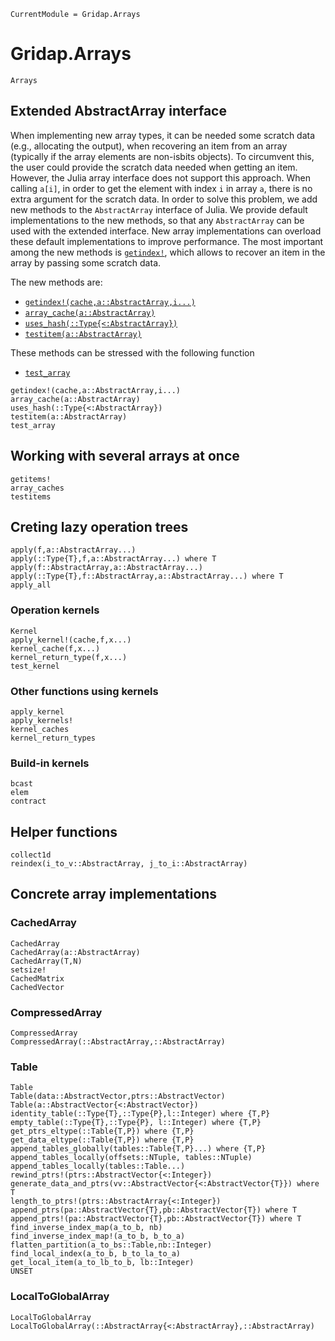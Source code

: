 
```@meta
CurrentModule = Gridap.Arrays
```
# Gridap.Arrays

```@docs
Arrays
```

## Extended AbstractArray interface

When implementing new array types, it can be needed some scratch data (e.g., allocating the output), when recovering an item from an array (typically if the array elements are non-isbits objects). To circumvent this, the user could provide the scratch data needed when getting an item. However, the Julia array interface does not support this approach. When calling `a[i]`, in order to get the element with index `i` in array `a`, there is no extra argument for the scratch data. In order to solve this problem, we add new methods to the `AbstractArray` interface of Julia. We provide default implementations to the new methods, so that any `AbstractArray` can be used with the extended interface. New array implementations can overload these default implementations to improve performance. The most important among the new methods is [`getindex!`](@ref), which allows to recover an item in the array by passing some scratch data.

The new methods are:
- [`getindex!(cache,a::AbstractArray,i...)`](@ref)
- [`array_cache(a::AbstractArray)`](@ref)
- [`uses_hash(::Type{<:AbstractArray})`](@ref)
- [`testitem(a::AbstractArray)`](@ref)

These methods can be stressed with the following function
- [`test_array`](@ref)

```@docs
getindex!(cache,a::AbstractArray,i...)
array_cache(a::AbstractArray)
uses_hash(::Type{<:AbstractArray})
testitem(a::AbstractArray)
test_array
```

## Working with several arrays at once

```@docs
getitems!
array_caches
testitems
```

## Creting lazy operation trees

```@docs
apply(f,a::AbstractArray...)
apply(::Type{T},f,a::AbstractArray...) where T
apply(f::AbstractArray,a::AbstractArray...)
apply(::Type{T},f::AbstractArray,a::AbstractArray...) where T
apply_all
```

### Operation kernels

```@docs
Kernel
apply_kernel!(cache,f,x...)
kernel_cache(f,x...)
kernel_return_type(f,x...)
test_kernel
```

### Other functions using kernels

```@docs
apply_kernel
apply_kernels!
kernel_caches
kernel_return_types
```

### Build-in kernels

```@docs
bcast
elem
contract
```
## Helper functions

```@docs
collect1d
reindex(i_to_v::AbstractArray, j_to_i::AbstractArray)
```

## Concrete array implementations

### CachedArray

```@docs
CachedArray
CachedArray(a::AbstractArray)
CachedArray(T,N)
setsize!
CachedMatrix
CachedVector
```
### CompressedArray

```@docs
CompressedArray
CompressedArray(::AbstractArray,::AbstractArray)
```

### Table

```@docs
Table
Table(data::AbstractVector,ptrs::AbstractVector)
Table(a::AbstractVector{<:AbstractVector})
identity_table(::Type{T},::Type{P},l::Integer) where {T,P}
empty_table(::Type{T},::Type{P}, l::Integer) where {T,P}
get_ptrs_eltype(::Table{T,P}) where {T,P}
get_data_eltype(::Table{T,P}) where {T,P}
append_tables_globally(tables::Table{T,P}...) where {T,P}
append_tables_locally(offsets::NTuple, tables::NTuple)
append_tables_locally(tables::Table...)
rewind_ptrs!(ptrs::AbstractVector{<:Integer})
generate_data_and_ptrs(vv::AbstractVector{<:AbstractVector{T}}) where T
length_to_ptrs!(ptrs::AbstractArray{<:Integer})
append_ptrs(pa::AbstractVector{T},pb::AbstractVector{T}) where T
append_ptrs!(pa::AbstractVector{T},pb::AbstractVector{T}) where T
find_inverse_index_map(a_to_b, nb)
find_inverse_index_map!(a_to_b, b_to_a)
flatten_partition(a_to_bs::Table,nb::Integer)
find_local_index(a_to_b, b_to_la_to_a)
get_local_item(a_to_lb_to_b, lb::Integer)
UNSET
```
### LocalToGlobalArray

```@docs
LocalToGlobalArray
LocalToGlobalArray(::AbstractArray{<:AbstractArray},::AbstractArray)
```

